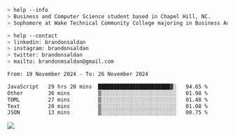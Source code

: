 ````bash
> help --info
> Business and Computer Science student based in Chapel Hill, NC.
> Sophomore at Wake Technical Community College majoring in Business Administration.
````

````bash
> help --contact
> linkedin: brandonsaldan
> instagram: brandonsaldan
> twitter: brandonsaldan
> mailto: brandonmsaldan@gmail.com
````

<!--START_SECTION:waka-->

```txt
From: 19 November 2024 - To: 26 November 2024

JavaScript   29 hrs 20 mins  ███████████████████████▓░   94.65 %
Other        36 mins         ▒░░░░░░░░░░░░░░░░░░░░░░░░   01.98 %
TOML         27 mins         ▒░░░░░░░░░░░░░░░░░░░░░░░░   01.48 %
Text         20 mins         ▒░░░░░░░░░░░░░░░░░░░░░░░░   01.08 %
JSON         13 mins         ▒░░░░░░░░░░░░░░░░░░░░░░░░   00.75 %
```

<!--END_SECTION:waka-->

![](https://komarev.com/ghpvc/?username=brandonsaldan&color=6A8AFF)
